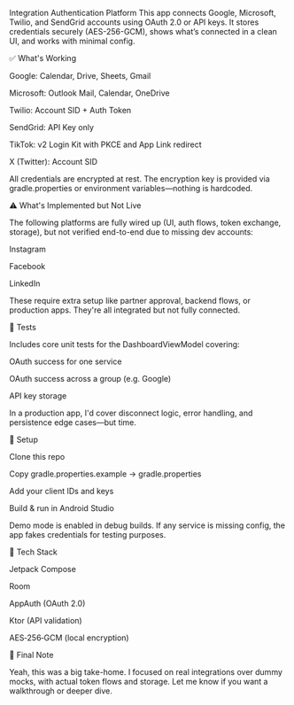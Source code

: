Integration Authentication Platform
This app connects Google, Microsoft, Twilio, and SendGrid accounts using OAuth 2.0 or API keys.
It stores credentials securely (AES-256-GCM), shows what’s connected in a clean UI, and works with minimal config.

✅ What's Working

Google:
Calendar, Drive, Sheets, Gmail

Microsoft:
Outlook Mail, Calendar, OneDrive

Twilio:
Account SID + Auth Token

SendGrid:
API Key only

TikTok: 
v2 Login Kit with PKCE and App Link redirect

X (Twitter):
Account SID

All credentials are encrypted at rest.
The encryption key is provided via gradle.properties or environment variables—nothing is hardcoded.

⚠️ What's Implemented but Not Live

The following platforms are fully wired up (UI, auth flows, token exchange, storage), but not verified end-to-end due to missing dev accounts:

Instagram

Facebook

LinkedIn



These require extra setup like partner approval, backend flows, or production apps.
They're all integrated but not fully connected.

🧪 Tests

Includes core unit tests for the DashboardViewModel covering:

OAuth success for one service

OAuth success across a group (e.g. Google)

API key storage

In a production app, I'd cover disconnect logic, error handling, and persistence edge cases—but time.

🚀 Setup

Clone this repo

Copy gradle.properties.example → gradle.properties

Add your client IDs and keys

Build & run in Android Studio

Demo mode is enabled in debug builds.
If any service is missing config, the app fakes credentials for testing purposes.

🧱 Tech Stack

Jetpack Compose

Room

AppAuth (OAuth 2.0)

Ktor (API validation)

AES‑256‑GCM (local encryption)

🫠 Final Note

Yeah, this was a big take-home. I focused on real integrations over dummy mocks, with actual token flows and storage.
Let me know if you want a walkthrough or deeper dive.
